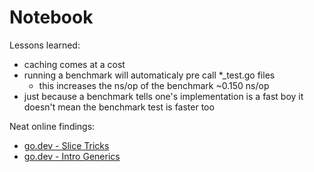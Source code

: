 # Notebook

Lessons learned:

- caching comes at a cost
- running a benchmark will automaticaly pre call \*\_test.go files
  - this increases the ns/op of the benchmark ~0.150 ns/op
- just because a benchmark tells one's implementation is a fast boy it doesn't mean the benchmark test is faster too


Neat online findings:

- [go.dev - Slice Tricks](https://go.dev/wiki/SliceTricks)
- [go.dev - Intro Generics](https://go.dev/blog/intro-generics)
